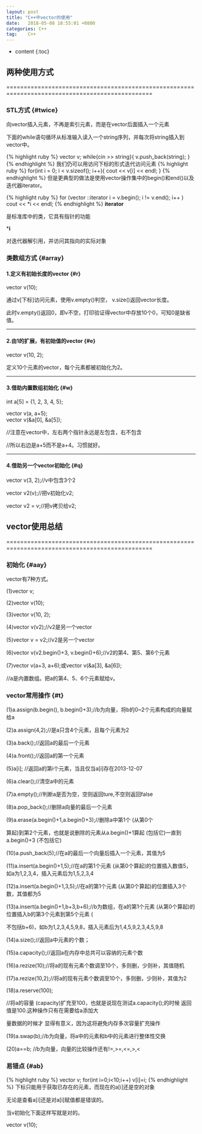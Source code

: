 ```yaml
---
layout: post
title: "C++中vector的使用"
date:   2018-05-08 18:55:01 +0800
categories: C++
tag: 	C++
---
```


* content
{:toc}


## 两种使用方式 
================================================================================================
### STL方式 {#twice}

向vector插入元素，不再是索引元素，而是在vector后面插入一个元素  

下面的while语句循环从标准输入读入一个string序列，并每次将string插入到vector中。  

{% highlight ruby %}
vector <int> v;
while{cin >> string}{
	v.push_back(string);
}
{% endhighlight %}
我们仍可以用访问下标的形式迭代访问元素
{% highlight ruby %}
for(int i = 0; i < v.sizeof(); i++){
	cout << v[i] << endl;
}
{% endhighlight %}
但是更典型的做法是使用vector操作集中的begin()和end()以及迭代器iterator。  

{% highlight ruby %}
for (vector <string>::iterator i = v.begin(); 
    i != v.end(); i++ ) 
    cout << *i << endl;
{% endhighlight %}
**iterator**  

是标准库中的类，它具有指针的功能  

***i**  

对迭代器解引用，并访问其指向的实际对象  


### 类数组方式 {#array}
#### 1.定义有初始长度的vector  {#r}

vector <int> v(10);  

通过v[下标]访问元素，使用v.empty()判空， v.size()返回vector长度。  

此时v.empty()返回0，即v不空，打印验证得vector中存放10个0，可知0是缺省值。  

----------------------
#### 2.由1的扩展，有初始值的vector  {#e}

vector <int> v(10, 2);

定义10个元素的vector，每个元素都被初始化为2。  

----------------------
#### 3.借助内置数组初始化  {#w}

int a[5] = {1, 2, 3, 4, 5};  

vector <int> v(a, a+5);  
vector <int> v(&a[0], &a[5]);  

//注意在vector中，左右两个指针永远是左包含，右不包含  

//所以右边是a+5而不是a+4。习惯就好。  

----------------------
#### 4.借助另一个vector初始化  {#q}

vector <int> v(3, 2);//v中包含3个2  

vector <int> v2(v);//把v初始化v2;  

vector <int> v2 = v;//把v拷贝给v2;  



## vector使用总结
================================================================================================
### 初始化 {#aay}
vector有7种方式。  

(1)vector <int> v;  

(2)vector <int> v(10);  

(3)vector <int> v(10, 2);  

(4)vector <int> v(v2);//v2是另一个vector  

(5)vector <int> v = v2;//v2是另一个vector  

(6)vector <int> v(v2.begin()+3, v.begin()+6);//v2的第4、第5、第6个元素  

(7)vector <int> v(a+3, a+6);或vector <int> v(&a[3], &a[6]);  

//a是内置数组。把a的第4、5、6个元素赋给v。  



### vector常用操作  {#t}
  
  (1)a.assign(b.begin(), b.begin()+3);//b为向量，将b的0~2个元素构成的向量赋给a
  
  (2)a.assign(4,2);//是a只含4个元素，且每个元素为2
  
  (3)a.back();//返回a的最后一个元素
  
  (4)a.front();//返回a的第一个元素
  
  (5)a[i]; //返回a的第i个元素，当且仅当a[i]存在2013-12-07
  
  (6)a.clear();//清空a中的元素
  
  (7)a.empty();//判断a是否为空，空则返回ture,不空则返回false
  
  (8)a.pop_back();//删除a向量的最后一个元素
  
  (9)a.erase(a.begin()+1,a.begin()+3);//删除a中第1个  (从第0个  

  算起)到第2个元素，也就是说删除的元素从a.begin()+1算起  (包括它)一直到a.begin()+3  (不包括它)
  
  (10)a.push_back(5);//在a的最后一个向量后插入一个元素，其值为5
  
  (11)a.insert(a.begin()+1,5);//在a的第1个元素  (从第0个算起)的位置插入数值5，如a为1,2,3,4，插入元素后为1,5,2,3,4
  
  (12)a.insert(a.begin()+1,3,5);//在a的第1个元素  (从第0个算起)的位置插入3个数，其值都为5
  
  (13)a.insert(a.begin()+1,b+3,b+6);//b为数组，在a的第1个元素  (从第0个算起)的位置插入b的第3个元素到第5个元素  (  
  
  不包括b+6)，如b为1,2,3,4,5,9,8，插入元素后为1,4,5,9,2,3,4,5,9,8
  
  (14)a.size();//返回a中元素的个数；
  
  (15)a.capacity();//返回a在内存中总共可以容纳的元素个数
  
  (16)a.rezize(10);//将a的现有元素个数调至10个，多则删，少则补，其值随机
  
  (17)a.rezize(10,2);//将a的现有元素个数调至10个，多则删，少则补，其值为2
  
  (18)a.reserve(100);  

  //将a的容量  (capacity)扩充至100，也就是说现在测试a.capacity();的时候
  返回值是100.这种操作只有在需要给a添加大  

  量数据的时候才  显得有意义，因为这将避免内存多次容量扩充操作  

  
  (19)a.swap(b);//b为向量，将a中的元素和b中的元素进行整体性交换
  
  (20)a==b; //b为向量，向量的比较操作还有!=,>=,<=,>,<
### 易错点 {#ab}

{% highlight ruby %}
vector<int> v;
for(int i=0;i<10;i++)
	v[i]=i;
{% endhighlight %}
下标只能用于获取已存在的元素，而现在的a[i]还是空的对象  

无论是查看a[i]还是对a[i]赋值都是错误的。  

当v初始化下面这样写就是对的。  

vector <int> v(10);